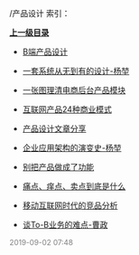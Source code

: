 /产品设计 索引：


**[上一级目录](/index.md)**

- [B端产品设计](/产品设计/B端产品设计.md)

- [一套系统从无到有的设计-杨堃](/产品设计/一套系统从无到有的设计-杨堃.md)

- [一张图理清电商后台产品模块](/产品设计/一张图理清电商后台产品模块.md)

- [互联网产品24种商业模式](/产品设计/互联网产品24种商业模式.md)

- [产品设计文章分享](/产品设计/产品设计文章分享.md)

- [企业应用架构的演变史-杨堃](/产品设计/企业应用架构的演变史-杨堃.md)

- [别把产品做成了功能](/产品设计/别把产品做成了功能.md)

- [痛点、痒点、卖点到底是什么](/产品设计/痛点、痒点、卖点到底是什么.md)

- [移动互联网时代的竞品分析](/产品设计/移动互联网时代的竞品分析.md)

- [谈To-B业务的难点-曹政](/产品设计/谈To-B业务的难点-曹政.md)


<font size=2 color='grey'> 2019-09-02 07:48 </font>